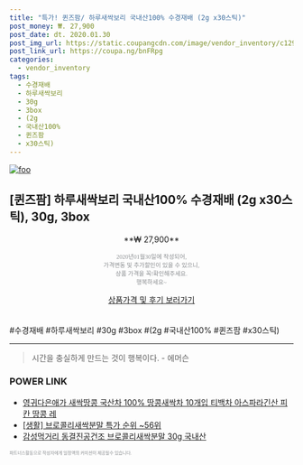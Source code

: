 ```yaml
--- 
title: "특가! 퀸즈팜/ 하루새싹보리 국내산100% 수경재배 (2g x30스틱)" 
post_money: ₩. 27,900 
post_date: dt. 2020.01.30 
post_img_url: https://static.coupangcdn.com/image/vendor_inventory/c129/bb4016979394499359e9612a9529fde240dbe06a3bfb2928b464c5f1d168.jpg 
post_link_url: https://coupa.ng/bnFRpg 
categories: 
  - vendor_inventory 
tags: 
  - 수경재배 
  - 하루새싹보리 
  - 30g 
  - 3box 
  - (2g 
  - 국내산100% 
  - 퀸즈팜 
  - x30스틱) 
--- 
```

[![foo](https://static.coupangcdn.com/image/vendor_inventory/c129/bb4016979394499359e9612a9529fde240dbe06a3bfb2928b464c5f1d168.jpg)](https://coupa.ng/bnFRpg) 

## [퀸즈팜] 하루새싹보리 국내산100% 수경재배 (2g x30스틱), 30g, 3box 
<p style="text-align: center;">**₩ 27,900**</p> 
<p style="text-align: center;"><span style="color: #898c8f; font-family: Georgia,Times,serif; font-size: 0.75em;">2020년01월30일에 작성되어, <br>가격변동 및 추가할인이 있을 수 있으니,<br> 상품 가격을 꼭!확인해주세요.<br>행복하세요~</span> 
</p>	 
<div markdown="0" style="text-align: center;"><a href="https://coupa.ng/bnFRpg" class="btn btn--success">상품가격 및 후기 보러가기</a></div> 
<br><br> 
  #수경재배 #하루새싹보리 #30g #3box #(2g #국내산100% #퀸즈팜 #x30스틱) 
<hr> 

> 시간을 충실하게 만드는 것이 행복이다. - 에머슨 


### POWER LINK

* <a href="https://blog.naver.com/fasyy4321/221779213840" target="_blank">영귀다은애가 새싹땅콩 국산차 100% 땅콩새싹차 10개입 티백차 아스파라긴산 피칸 땅콩 레</a>
* <a href="https://blog.naver.com/sakai111/221784645345" target="_blank"> [생활] 브로콜리새싹분말 특가 순위 ~56위</a>
* <a href="https://blog.naver.com/an0733/221784820135" target="_blank">감성먹거리 동결진공건조 브로콜리새싹분말 30g 국내산</a>

<span style="color: #898c8f; font-family: Georgia,Times,serif; font-size: 0.55em;">파트너스활동으로 작성자에게 일정액의 커미션이 제공될수 있습니다.</span> 
